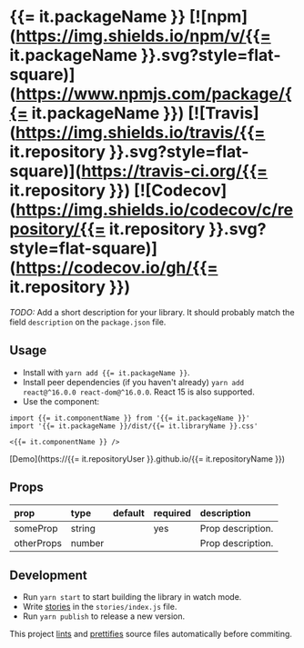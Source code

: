 # {{= it.packageName }} [![npm](https://img.shields.io/npm/v/{{= it.packageName }}.svg?style=flat-square)](https://www.npmjs.com/package/{{= it.packageName }}) [![Travis](https://img.shields.io/travis/{{= it.repository }}.svg?style=flat-square)](https://travis-ci.org/{{= it.repository }}) [![Codecov](https://img.shields.io/codecov/c/repository/{{= it.repository }}.svg?style=flat-square)](https://codecov.io/gh/{{= it.repository }})

_TODO:_ Add a short description for your library. It should probably match the field `description` on the `package.json` file.

## Usage

* Install with `yarn add {{= it.packageName }}`.
* Install peer dependencies (if you haven't already) `yarn add react@^16.0.0 react-dom@^16.0.0`. React 15 is also supported.
* Use the component:

```es6
import {{= it.componentName }} from '{{= it.packageName }}'
import '{{= it.packageName }}/dist/{{= it.libraryName }}.css'

<{{= it.componentName }} />
```

[Demo](https://{{= it.repositoryUser }}.github.io/{{= it.repositoryName }})

## Props

| prop       | type   | default | required | description       |
| :--------- | :----- | :------ | :------- | :---------------- |
| someProp   | string |         | yes      | Prop description. |
| otherProps | number |         |          | Prop description. |

## Development

* Run `yarn start` to start building the library in watch mode.
* Write [stories](https://storybook.js.org) in the `stories/index.js` file.
* Run `yarn publish` to release a new version.

This project [lints](https://eslint.org/) and [prettifies](https://prettier.io) source files automatically before commiting.
